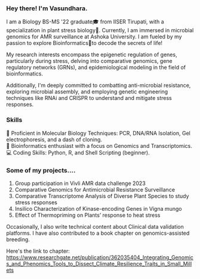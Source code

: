 ****<h3>Hey there! I'm Vasundhara.</h3>****

I am a Biology BS-MS '22 graduate🎓 from IISER Tirupati, with a specialization in plant stress biology🌱. Currently, I am immersed in microbial genomics for AMR surveillance at Ashoka University. I am fueled by my passion to explore Bioinformatics🧬to decode the secrets of life!

My research interests encompass the epigenetic regulation of genes, particularly during stress, delving into comparative genomics, gene regulatory networks (GRNs), and epidemiological modeling in the field of bioinformatics. 

Additionally, I'm deeply committed to combatting anti-microbial resistance, exploring microbial assembly, and employing genetic engineering techniques like RNAi and CRISPR to understand and mitigate stress responses.


**<h3>Skills</h3>**

🧪 Proficient in Molecular Biology Techniques: PCR, DNA/RNA Isolation, Gel electrophoresis, and a dash of cloning.   
🧬 Bioinformatics enthusiast with a focus on Genomics and Transcriptomics.  
💻 Coding Skills: Python, R, and Shell Scripting (beginner).   


**<h3>Some of my projects....</h3>**

1) Group participation in Vivli AMR data challenge 2023    
2) Comparative Genomics for Antimicrobial Resistance Surveillance   
3) Comparative Transcriptome Analysis of Diverse Plant Species to study stress responses   
4) Insilico Characterization of Kinase-encoding Genes in Vigna mungo   
5) Effect of Thermopriming on Plants’ response to heat stress

          
     
                                          
Occasionally, I also write technical content about Clinical data validation platforms. I have also contributed to a book chapter on genomics-assisted breeding. 

Here's the link to chapter:
https://www.researchgate.net/publication/362035404_Integrating_Genomics_and_Phenomics_Tools_to_Dissect_Climate_Resilience_Traits_in_Small_Millets    


